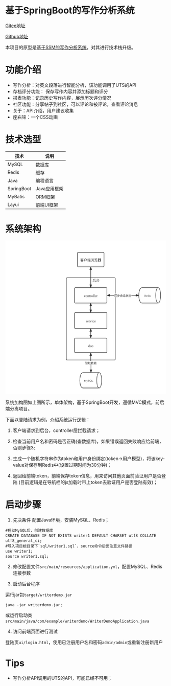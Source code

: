 # 基于SpringBoot的写作分析系统

[Gitee地址](https://gitee.com/lerry-lee/writer-demo)

[Github地址](https://github.com/lerry-lee/writer-demo)

本项目的原型是[基于SSM的写作分析系统](https://gitee.com/lerry-lee/simple-writer)，对其进行技术栈升级。

# 功能介绍

- 写作分析：对英文段落进行智能分析，该功能调用了UTS的API
- 存档评分功能： 保存写作内容并添加标题和评分
- 报表功能：记录历史写作内容，展示历次评分情况
- 社区功能：分享帖子到社区，可以评论和被评论，查看评论消息
- 关于：API介绍，用户建议收集
- 座右铭：一个CSS动画  

# 技术选型

| 技术 | 说明 |
| ---- | ---- |
| MySQL | 数据库 |
| Redis | 缓存 |
| Java | 编程语言 |
| SpringBoot | Java应用框架 |
| MyBatis | ORM框架 |
| Layui | 前端UI框架 |

# 系统架构

![系统架构](docs/系统架构.png)

系统加构图如上图所示，单体架构，基于SpringBoot开发，遵循MVC模式，前后端分离项目。

下面以登陆请求为例，介绍系统运行逻辑：

1. 客户端请求到后台，controller层拦截请求； 
   
2. 检查当前用户名和密码是否正确(查数据库)，如果错误返回失败响应给前端，否则步骤3;
   
3. 生成一个随机字符串作为token和用户身份绑定(token->用户模型)，将该key-value对保存到Redis中(设置过期时间为30分钟)；

4. 返回给前端token，前端保存token信息，用来访问其他页面前验证用户是否登陆
   (目前逻辑是在导航栏的js加载时带上token去验证用户是否登陆有效)；

# 启动步骤

1. 先决条件
配置Java环境，安装MySQL、Redis；

```shell
#启动MySQL后，创建数据库
CREATE DATABASE IF NOT EXISTS writer1 DEFAULT CHARSET utf8 COLLATE utf8_general_ci;
#导入项目根目录下`sql/writer1.sql`，source命令后面注意文件路径
use writer1;
source writer1.sql;
```

2. 修改配置文件`src/main/resources/application.yml`，配置MySQL、Redis连接参数

3. 启动后台程序

运行jar包`target/writerdemo.jar`

```shell
java -jar writerdemo.jar;
```

或运行启动类`src/main/java/com/example/writerdemo/WriterDemoApplication.java`

4. 访问前端页面进行测试

登陆页`ui/login.html`，使用已注册用户名和密码`admin/admin`或重新注册新用户

# Tips

- 写作分析API调用的UTS的API，可能已经不可用；

